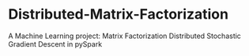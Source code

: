 # Distributed-Matrix-Factorization
 A Machine Learning project: Matrix Factorization Distributed Stochastic Gradient Descent in pySpark
